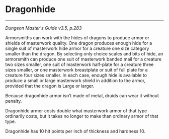 # Dragonhide


---
*Dungeon Master's Guide v3.5, p.283*

Armorsmiths can work with the hides of dragons to produce armor or shields of masterwork quality. One dragon produces enough hide for a single suit of masterwork hide armor for a creature one size category smaller than the dragon. By selecting only choice scales and bits of hide, an armorsmith can produce one suit of masterwork banded mail for a creature two sizes smaller, one suit of masterwork half-plate for a creature three sizes smaller, or one masterwork breastplate or suit of full plate for a creature four sizes smaller. In each case, enough hide is available to produce a small or large masterwork shield in addition to the armor, provided that the dragon is Large or larger.

Because dragonhide armor isn’t made of metal, druids can wear it without penalty.

Dragonhide armor costs double what masterwork armor of that type ordinarily costs, but it takes no longer to make than ordinary armor of that type.

Dragonhide has 10 hit points per inch of thickness and hardness 10.